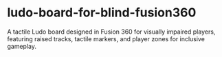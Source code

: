 # ludo-board-for-blind-fusion360
A tactile Ludo board designed in Fusion 360 for visually impaired players, featuring raised tracks, tactile markers, and player zones for inclusive gameplay.
